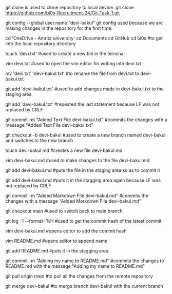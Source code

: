 git clone is used to clone repository to local device.
git clone https://github.com/bi0s-Recruitment-24/Git-Task-1.git

git config --global user.name "devi-bakul"
git config used because we are making changes in the repository for the first time.

cd 'OneDrive - Amrita university'
cd Documents
cd GitHub
cd bi0s
#to get into the local repository directory

touch 'devi.txt'
#used to create a new file in the terminal

vim devi.txt
#used to open the vim editor for writing into devi.txt

mv 'devi.txt' 'devi-bakul.txt'
#to rename the file from devi.txt to devi-bakul.txt

git add 'devi-bakul.txt'
#used to add changes made in devi-bakul.txt to the staging area

git add 'devi-bakul.txt'
#repeated the last statement because LF was not replaced by CRLF

git commit -m "Added Text File devi-bakul.txt"
#commits the changes with a message "Added Text File devi-bakul.txt"

git checkout -b devi-bakul
#used to create a new branch named devi-bakul and switches to the new branch

touch devi-bakul.md
#creates a new file devi-bakul.md

vim devi-bakul.md
#used to make changes to the file devi-bakul.md

git add devi-bakul.md
#puts the file in the staging area so as to commit it

git add devi-bakul.md
#puts it in the stagging area again because LF was not replaced by CRLF

git commit -m "Added Markdown File devi-bakul.md"
#commits the changes with a message "Added Markdown File devi-bakul.md"

git checkout main
#used to switch back to main branch

git log -1 --format=%H
#used to get the commit hash of the latest commit

vim devi-bakul.md
#opens editor to add the commit hash

vim README.md
#opens editor to append name

git add README.md
#puts it in the stagging area

git commit -m "Adding my name to README.md"
#commits the changes to README.md with the message "Adding my name to README.md"

git pull origin main
#to pull all the changes from the remote repository

git merge devi-bakul
#to merge branch devi-bakul with the current branch